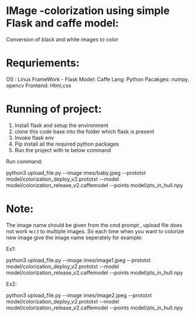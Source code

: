 # IMage -colorization using simple Flask and caffe model:
Conversion of black and white images to color

Requriements:
==============
OS : Linux 
FrameWork - Flask
Model: Caffe
Lang: Python 
Pacakges: numpy, opencv
Frontend: Html,css

Running of project:
===================

1. Install flask and setup the environment
2. clone this code base into the folder which flask is present
3. Invoke flask env
4. Pip install all the required python packages
5. Run the project with te below command

Run command:

python3 upload_file.py --image imes/baby.jpeg --prototxt model/colorization_deploy_v2.prototxt --model model/colorization_release_v2.caffemodel --points model/pts_in_hull.npy


Note:
====
The image name should be given from the cmd prompt , upload file does not work w.r.t to multiple images. So each time 
when you want to colorize new image give the  image name seperately for example:


Ex1: 

python3 upload_file.py --image imes/image1.jpeg --prototxt model/colorization_deploy_v2.prototxt --model model/colorization_release_v2.caffemodel --points model/pts_in_hull.npy



Ex2:

python3 upload_file.py --image imes/image2.jpeg --prototxt model/colorization_deploy_v2.prototxt --model model/colorization_release_v2.caffemodel --points model/pts_in_hull.npy









